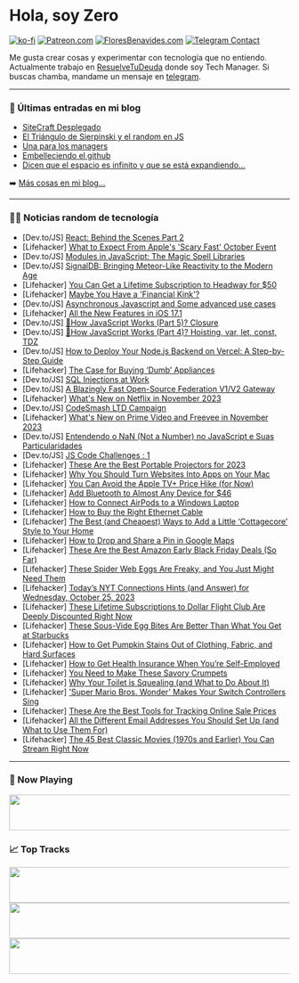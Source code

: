 # Hola, soy Zero

[![ko-fi](https://ko-fi.com/img/githubbutton_sm.svg)](https://ko-fi.com/J3J4N0LUK)
[![Patreon.com](https://img.shields.io/endpoint.svg?url=https%3A%2F%2Fshieldsio-patreon.vercel.app%2Fapi%3Fusername%3Dzerodragon%26type%3Dpatrons&style=for-the-badge)](https://patreon.com/zerodragon)
[![FloresBenavides.com](https://img.shields.io/website?down_message=oops&label=MiBlog&style=for-the-badge&up_message=online&url=https%3A%2F%2Ffloresbenavides.com)](https://floresbenavides.com)
[![Telegram Contact](https://img.shields.io/badge/escr%C3%ADbeme-ZeroDragon-%2326A5E4?style=for-the-badge&logo=telegram)](https://t.me/zerodragon)

Me gusta crear cosas y experimentar con tecnología que no entiendo.
Actualmente trabajo en [ResuelveTuDeuda](http://github.com/resuelve) donde soy Tech Manager.
Si buscas chamba, mandame un mensaje en [telegram](https://t.me/zerodragon).

---

### 📕 Últimas entradas en mi blog
<!-- BLOG-POST-LIST:START -->
- [SiteCraft Desplegado](https://floresbenavides.com/sitecraft-desplegado/)
- [El Triángulo de Sierpinski y el random en JS](https://floresbenavides.com/el-triangulo-de-sierpinski-y-el-random-en-js/)
- [Una para los managers](https://floresbenavides.com/una-para-los-managers/)
- [Embelleciendo el github](https://floresbenavides.com/embelleciendo-el-github/)
- [Dicen que el espacio es infinito y que se está expandiendo…](https://floresbenavides.com/dicen-que-el-espacio-es-infinito-y-que-se-esta-expandiendo/)
<!-- BLOG-POST-LIST:END -->

➡️ [Más cosas en mi blog...](https://floresbenavides.com)

---

### 👨‍💻 Noticias random de tecnología
<!-- TECH-POSTS:START -->
- [Dev.to/JS] [React: Behind the Scenes Part 2](https://dev.to/thecoollearner/react-behind-the-scenes-part-2-40l4)
- [Lifehacker] [What to Expect From Apple&#39;s &#39;Scary Fast&#39; October Event](https://lifehacker.com/what-to-expect-from-apples-scary-fast-october-event-1850959168)
- [Dev.to/JS] [Modules in JavaScript: The Magic Spell Libraries](https://dev.to/init_chandan/modules-in-javascript-the-magic-spell-libraries-8g0)
- [Dev.to/JS] [SignalDB: Bringing Meteor-Like Reactivity to the Modern Age](https://dev.to/maxnowack/signaldb-bringing-meteor-like-reactivity-to-the-modern-age-1af)
- [Lifehacker] [You Can Get a Lifetime Subscription to Headway for $50](https://lifehacker.com/you-can-get-a-lifetime-subscription-to-headway-for-50-1850955551)
- [Lifehacker] [Maybe You Have a &#39;Financial Kink&#39;?](https://lifehacker.com/what-is-financial-domination-1850958970)
- [Dev.to/JS] [Asynchronous Javascript and Some advanced use cases](https://dev.to/mdimran1409036/asynchronous-javascript-and-some-advanced-use-cases-2357)
- [Lifehacker] [All the New Features in iOS 17.1](https://lifehacker.com/theres-an-ios-17-1-already-1850882032)
- [Dev.to/JS] [🚀How JavaScript Works &lpar;Part 5&rpar;? Closure](https://dev.to/samanabbasi/how-javascript-works-part-5-closure-2-jbi)
- [Dev.to/JS] [🚀How JavaScript Works &lpar;Part 4&rpar;? Hoisting, var, let, const, TDZ](https://dev.to/samanabbasi/how-javascript-works-part-4-hoisting-var-let-const-tdz-2d6)
- [Dev.to/JS] [How to Deploy Your Node.js Backend on Vercel: A Step-by-Step Guide](https://dev.to/kkupgrader/how-to-deploy-your-nodejs-backend-on-vercel-a-step-by-step-guide-o54)
- [Lifehacker] [The Case for Buying ‘Dumb’ Appliances](https://lifehacker.com/the-case-for-buying-dumb-appliances-1850957723)
- [Dev.to/JS] [SQL Injections at Work](https://dev.to/snigdho611/sql-injections-at-work-ijm)
- [Dev.to/JS] [A Blazingly Fast Open-Source Federation V1/V2 Gateway](https://dev.to/slickstef11/a-blazingly-fast-open-source-federation-v1v2-gateway-4i7k)
- [Lifehacker] [What&#39;s New on Netflix in November 2023](https://lifehacker.com/new-on-netflix-november-2023-1850955304)
- [Dev.to/JS] [CodeSmash LTD Campaign](https://dev.to/mariostopfer/codesmash-ltd-campaign-9ji)
- [Lifehacker] [What&#39;s New on Prime Video and Freevee in November 2023](https://lifehacker.com/whats-new-on-prime-video-and-freevee-in-november-2023-1850956201)
- [Dev.to/JS] [Entendendo o NaN &lpar;Not a Number&rpar; no JavaScript e Suas Particularidades](https://dev.to/rayanavital/entendendo-o-nan-not-a-number-no-javascript-e-suas-particularidades-cji)
- [Dev.to/JS] [JS Code Challenges : 1](https://dev.to/amera/js-code-challenges-1-320)
- [Lifehacker] [These Are the Best Portable Projectors for 2023](https://lifehacker.com/best-portable-projectors-1850955681)
- [Lifehacker] [Why You Should Turn Websites Into Apps on Your Mac](https://lifehacker.com/why-you-should-turn-websites-into-apps-on-your-mac-1850956567)
- [Lifehacker] [You Can Avoid the Apple TV+ Price Hike &lpar;for Now&rpar;](https://lifehacker.com/you-can-avoid-the-apple-tv-price-hike-for-now-1850957710)
- [Lifehacker] [Add Bluetooth to Almost Any Device for $46](https://lifehacker.com/add-bluetooth-to-almost-any-device-for-46-1850951920)
- [Lifehacker] [How to Connect AirPods to a Windows Laptop](https://lifehacker.com/how-to-connect-airpods-to-a-windows-laptop-1850953839)
- [Lifehacker] [How to Buy the Right Ethernet Cable](https://lifehacker.com/how-to-buy-the-right-ethernet-cable-1850955081)
- [Lifehacker] [The Best &lpar;and Cheapest&rpar; Ways to Add a Little ‘Cottagecore’ Style to Your Home](https://lifehacker.com/the-best-and-cheapest-ways-to-add-a-little-cottageco-1850956033)
- [Lifehacker] [How to Drop and Share a Pin in Google Maps](https://lifehacker.com/how-to-drop-and-share-a-google-maps-pin-1850952703)
- [Lifehacker] [These Are the Best Amazon Early Black Friday Deals &lpar;So Far&rpar;](https://lifehacker.com/these-are-the-best-amazon-early-black-friday-deals-so-1850955489)
- [Lifehacker] [These Spider Web Eggs Are Freaky, and You Just Might Need Them](https://lifehacker.com/these-spider-web-eggs-are-freaky-and-you-just-might-ne-1850954909)
- [Lifehacker] [Today’s NYT Connections Hints &lpar;and Answer&rpar; for Wednesday, October 25, 2023](https://lifehacker.com/nyt-connections-answer-today-october-25-2023-1850953011)
- [Lifehacker] [These Lifetime Subscriptions to Dollar Flight Club Are Deeply Discounted Right Now](https://lifehacker.com/these-lifetime-subscriptions-to-dollar-flight-club-are-1850951897)
- [Lifehacker] [These Sous-Vide Egg Bites Are Better Than What You Get at Starbucks](https://lifehacker.com/these-sous-vide-egg-bites-are-your-new-weekday-breakfas-1824008696)
- [Lifehacker] [How to Get Pumpkin Stains Out of Clothing, Fabric, and Hard Surfaces](https://lifehacker.com/how-to-get-pumpkin-stains-out-of-clothing-fabric-and-1850955207)
- [Lifehacker] [How to Get Health Insurance When You’re Self-Employed](https://lifehacker.com/how-to-get-health-insurance-when-you-re-self-employed-1850953230)
- [Lifehacker] [You Need to Make These Savory Crumpets](https://lifehacker.com/best-savory-crumpet-recipe-1849585719)
- [Lifehacker] [Why Your Toilet is Squealing &lpar;and What to Do About It&rpar;](https://lifehacker.com/why-your-toilet-is-squealing-and-what-to-do-about-it-1850952165)
- [Lifehacker] [&#39;Super Mario Bros. Wonder&#39; Makes Your Switch Controllers Sing](https://lifehacker.com/super-mario-bros-wonder-makes-your-switch-controllers-1850954536)
- [Lifehacker] [These Are the Best Tools for Tracking Online Sale Prices](https://lifehacker.com/best-price-tracking-tools-1692745053)
- [Lifehacker] [All the Different Email Addresses You Should Set Up &lpar;and What to Use Them For&rpar;](https://lifehacker.com/all-the-different-email-addresses-you-should-set-up-an-1850954346)
- [Lifehacker] [The 45 Best Classic Movies &lpar;1970s and Earlier&rpar; You Can Stream Right Now](https://lifehacker.com/best-classic-movies-on-streaming-1850951262)<!-- TECH-POSTS:END -->

---

### 🎵 Now Playing
<a href="https://spotify-now-playing-dun.vercel.app/now-playing?open"><img src="https://spotify-now-playing-dun.vercel.app/now-playing" width="540" height="64"></a>

### 📈 Top Tracks
<a href="https://spotify-now-playing-dun.vercel.app/top-tracks?i=1&open"><img src="https://spotify-now-playing-dun.vercel.app/top-tracks?i=1" width="540" height="64"></a>
<a href="https://spotify-now-playing-dun.vercel.app/top-tracks?i=2&open"><img src="https://spotify-now-playing-dun.vercel.app/top-tracks?i=2" width="540" height="64"></a>
<a href="https://spotify-now-playing-dun.vercel.app/top-tracks?i=3&open"><img src="https://spotify-now-playing-dun.vercel.app/top-tracks?i=3" width="540" height="64"></a>
